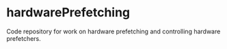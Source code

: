 # hardwarePrefetching
Code repository for work on hardware prefetching and controlling hardware prefetchers.
